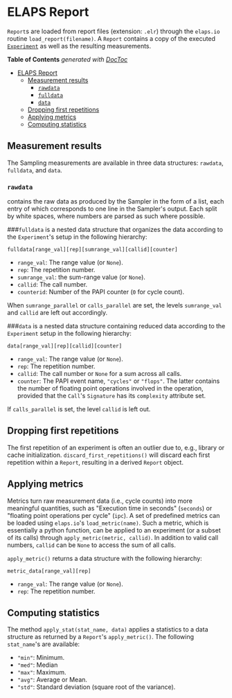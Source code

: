 ELAPS Report
============

`Report`s are loaded from report files (extension: `.elr`) through the
`elaps.io` routine `load_report(filename)`.  A `Report` contains a copy of the
executed [`Experiment`](Experiment.md) as well as the resulting measurements.

<!-- START doctoc generated TOC please keep comment here to allow auto update -->
<!-- DON'T EDIT THIS SECTION, INSTEAD RE-RUN doctoc TO UPDATE -->
**Table of Contents**  *generated with [DocToc](https://github.com/thlorenz/doctoc)*

- [ELAPS Report](#elaps-report)
  - [Measurement results](#measurement-results)
    - [`rawdata`](#rawdata)
    - [`fulldata`](#fulldata)
    - [`data`](#data)
  - [Dropping first repetitions](#dropping-first-repetitions)
  - [Applying metrics](#applying-metrics)
  - [Computing statistics](#computing-statistics)

<!-- END doctoc generated TOC please keep comment here to allow auto update -->


Measurement results
-------------------
The Sampling measurements are available in three data structures:
`rawdata`, `fulldata`, and `data`.

### `rawdata`
contains the raw data as produced by the Sampler in the form of a list, each
entry of which corresponds to one line in the Sampler's output.  Each split by
white spaces, where numbers are parsed as such where possible.

###`fulldata`
is a nested data structure that organizes the data according to the
`Experiment`'s setup in the following hierarchy:

    fulldata[range_val][rep][sumrange_val][callid][counter]

- `range_val`: The range value (or `None`).
- `rep`: The repetition number.
- `sumrange_val`: the sum-range value (or `None`).
- `callid`: The call number.
- `counterid`: Number of the PAPI counter (`0` for cycle count).

When `sumrange_parallel` or `calls_parallel` are set, the levels
`sumrange_val` and `callid` are left out accordingly.

###`data`
is a nested data structure containing reduced data according to the `Experiment`
setup in the following hierarchy:

    data[range_val][rep][callid][counter]

- `range_val`: The range value (or `None`).
- `rep`: The repetition number.
- `callid`: The call number or `None` for a sum across all calls.
- `counter`: The PAPI event name, `"cycles"` or `"flops"`.  The latter contains
  the number of floating point operations involved in the operation, provided
  that the `Call`'s `Signature` has its `complexity` attribute set.

If `calls_parallel` is set, the level `callid` is left out.


Dropping first repetitions
--------------------------
The first repetition of an experiment is often an outlier due to, e.g.,  library
or cache initialization.  `discard_first_repetitions()` will discard each first
repetition within a `Report`, resulting in a derived `Report` object.


Applying metrics
----------------
Metrics turn raw measurement data (i.e., cycle counts) into more meaningful
quantities, such as "Execution time in seconds" (`seconds`) or "floating point
operations per cycle" (`ipc`).  A set of predefined metrics can be loaded using
`elaps.io`'s `load_metric(name)`.  Such a metric, which is essentially a python
function, can be applied to an experiment (or a subset of its calls) through
`apply_metric(metric, callid)`.  In addition to valid call numbers, `callid` can
be `None` to access the sum of all calls.

`apply_metric()` returns a data structure with the following hierarchy:

    metric_data[range_val][rep]

- `range_val`: The range value (or `None`).
- `rep`: The repetition number.


Computing statistics
--------------------
The method `apply_stat(stat_name, data)` applies a statistics to a data
structure as returned by a `Report`'s `apply_metric()`.  The following
`stat_name`'s are available:
- `"min"`: Minimum.
- `"med"`: Median
- `"max"`: Maximum.
- `"avg"`: Average or Mean.
- `"std"`: Standard deviation (square root of the variance).
